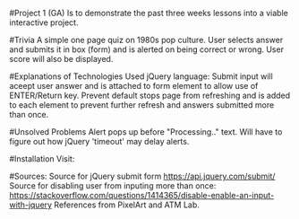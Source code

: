 #Project 1 (GA) 
Is to demonstrate the past three weeks lessons into a viable interactive project.

#Trivia 
A simple one page quiz on 1980s pop culture. User selects answer and submits it in box (form) and is alerted on being
correct or wrong. User score will also be displayed. 

#Explanations of Technologies Used
jQuery language: 
Submit input will aceept user answer and is attached to form element to allow use of ENTER/Return key. 
Prevent default stops page from refreshing and is added to each element to prevent further refresh and answers submitted more than once.

#Unsolved Problems
Alert pops up before "Processing.." text. Will have to figure out how jQuery 'timeout' may delay alerts.

#Installation
Visit: 

#Sources:
Source for jQuery submit form https://api.jquery.com/submit/
Source for disabling user from inputing more than once: https://stackoverflow.com/questions/1414365/disable-enable-an-input-with-jquery
References from PixelArt and ATM Lab.

